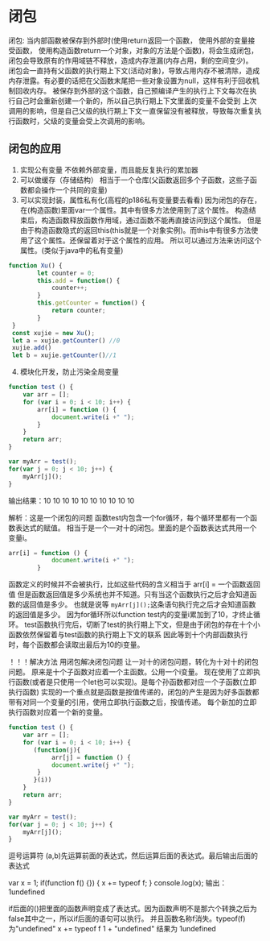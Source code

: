 # 闭包

闭包: 当内部函数被保存到外部时(使用return返回一个函数， 使用外部的变量接受函数， 使用构造函数return一个对象，对象的方法是个函数)，将会生成闭包，闭包会导致原有的作用域链不释放，造成内存泄漏(内存占用，剩的空间变少)。
闭包会一直持有父函数的执行期上下文(活动对象)，导致占用内存不被清除，造成内存泄露。有必要的话把在父函数末尾把一些对象设置为null，这样有利于回收机制回收内存。
被保存到外部的这个函数，自己预编译产生的执行上下文每次在执行自己时会重新创建一个新的，所以自己执行期上下文里面的变量不会受到
上次调用的影响，但是自己父级的执行期上下文一直保留没有被释放，导致每次重复执行函数时，父级的变量会受上次调用的影响。

## 闭包的应用

1. 实现公有变量    不依赖外部变量，而且能反复执行的累加器
2. 可以做缓存（存储结构） 相当于一个仓库(父函数返回多个子函数，这些子函数都会操作一个共同的变量)
3. 可以实现封装，属性私有化(高程的p186私有变量要去看看)
    因为闭包的存在，在(构造函数)里面var一个属性。其中有很多方法使用到了这个属性。
    构造结束后，构造函数释放函数作用域，通过函数不能再直接访问到这个属性。
    但是由于构造函数隐式的返回this(this就是一个对象实例)。而this中有很多方法使用了这个属性。还保留着对于这个属性的应用。
    所以可以通过方法来访问这个属性。(类似于java中的私有变量)

```js
function Xu() {
        let counter = 0;
        this.add = function() {
            counter++;
        }
        this.getCounter = function() {
            return counter;
        }
 }
 const xujie = new Xu();
 let a = xujie.getCounter() //0
 xujie.add()
 let b = xujie.getCounter()//1
```

4. 模块化开发，防止污染全局变量

```javascript
function test () {
    var arr = [];
    for (var i = 0; i < 10; i++) {
        arr[i] = function () {
            document.write(i +" ");
        }
    }
    return arr;
}

var myArr = test();
for(var j = 0; j < 10; j++) {
    myArr[j]();
}
```

输出结果：10 10 10 10 10 10 10 10 10 10

解析：这是一个闭包的问题 函数test内包含一个for循环，每个循环里都有一个函数表达式的赋值。
相当于是一个一对十的闭包。里面的是个函数表达式共用一个变量i。

```javascript
arr[i] = function () {
            document.write(i +" ");
        }
```

函数定义的时候并不会被执行，比如这些代码的含义相当于
        arr[i] = 一个函数返回值
但是函数返回值是多少系统也并不知道。只有当这个函数执行之后才会知道函数的返回值是多少。
也就是说等 ```myArr[j]();```这条语句执行完之后才会知道函数的返回值是多少。
因为for循环所以function test内的变量i累加到了10，才终止循环。
test函数执行完后，切断了test的执行期上下文，但是由于闭包的存在十个小函数依然保留着与test函数的执行期上下文的联系
因此等到十个内部函数执行时，每个函数都会读取出最后为10的i变量。

！！！解决方法 用闭包解决闭包问题 让一对十的闭包问题，转化为十对十的闭包问题。
原来是十个子函数对应着一个主函数。公用一个i变量。
现在使用了立即执行函数(或者是只使用一个let也可以实现)。是每个孙函数都对应一个子函数(立即执行函数)
实现的一个重点就是函数是按值传递的，闭包的产生是因为好多函数都带有对同一个变量的引用，使用立即执行函数之后，按值传递。
每个新加的立即执行函数对应着一个新的变量。

```javascript
function test () {
    var arr = [];
    for (var i = 0; i < 10; i++) {
       (function(j){
            arr[j] = function () {
            document.write(j +" ");
        }
       }(i))
    }
    return arr;
}

var myArr = test();
for(var j = 0; j < 10; j++) {
    myArr[j]();
}
```

逗号运算符
(a,b)先运算前面的表达式，然后运算后面的表达式。最后输出后面的表达式

var x = 1;
if(function f() {}) {
    x += typeof f;
}
console.log(x);
输出：1undefined

if后面的()把里面的函数声明变成了表达式。因为函数声明不是那六个转换之后为false其中之一，所以if后面的语句可以执行。
并且函数名称f消失。typeof(f)为"undefined"
x += typeof f    1 + "undefined"   结果为 1undefined
